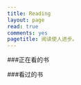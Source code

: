 ```yaml
---
title: Reading
layout: page
read: true
comments: yes
pagetitle: 阅读使人进步。
---
```


###正在看的书
<script type="text/javascript" src="http://www.douban.com/service/badge/57066215/?selection=latest&amp;picsize=medium&amp;hideself=on&amp;show=dolist&amp;n=20&amp;hidelogo=on&amp;cat=book&amp;columns=5"></script>

###看过的书
<script type="text/javascript" src="http://www.douban.com/service/badge/57066215/?selection=latest&amp;picsize=medium&amp;hideself=on&amp;show=collection&amp;n=20&amp;hidelogo=on&amp;cat=book&amp;columns=5"></script>
